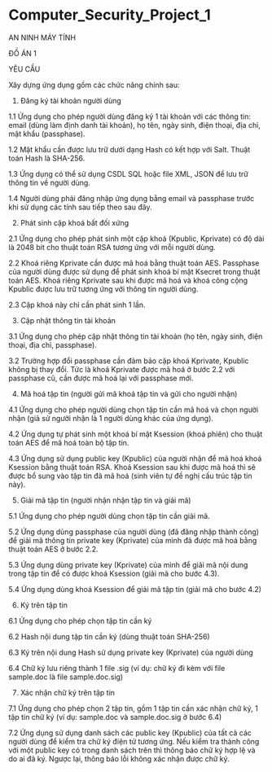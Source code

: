 # Computer_Security_Project_1

AN NINH MÁY TÍNH

ĐỒ ÁN 1

YÊU CẦU 

Xây dựng ứng dụng gồm các chức năng chính sau: 

1. Đăng ký tài khoản người dùng

1.1 Ứng dụng cho phép người dùng đăng ký 1 tài khoản với các thông tin: email (dùng làm 
định danh tài khoản), họ tên, ngày sinh, điện thoại, địa chỉ, mật khẩu (passphase). 

1.2 Mật khẩu cần được lưu trữ dưới dạng Hash có kết hợp với Salt. Thuật toán Hash là SHA-256.

1.3 Ứng dụng có thể sử dụng CSDL SQL hoặc file XML, JSON để lưu trữ thông tin về người 
dùng.

1.4 Người dùng phải đăng nhập ứng dụng bằng email và passphase trước khi sử dụng các tính 
sau tiếp theo sau đây.

2. Phát sinh cặp khoá bất đối xứng 

2.1 Ứng dụng cho phép phát sinh một cặp khoá (Kpublic, Kprivate) có độ dài là 2048 bit cho 
thuật toán RSA tương ứng với mỗi người dùng. 

2.2 Khoá riêng Kprivate cần được mã hoá bằng thuật toán AES. Passphase của người dùng 
được sử dụng để phát sinh khoá bí mật Ksecret trong thuật toán AES. Khoá riêng Kprivate
sau khi được mã hoá và khoá công cộng Kpublic được lưu trữ tương ứng với thông tin 
người dùng.

2.3 Cặp khoá này chỉ cần phát sinh 1 lần.

3. Cập nhật thông tin tài khoản

3.1 Ứng dụng cho phép cập nhật thông tin tài khoản (họ tên, ngày sinh, điện thoại, địa chỉ, 
passphase). 

3.2 Trường hợp đổi passphase cần đảm bảo cặp khoá Kprivate, Kpublic không bị thay đổi. Tức 
là khoá Kprivate được mã hoá ở bước 2.2 với passphase cũ, cần được mã hoá lại với 
passphase mới.

4. Mã hoá tập tin (người gửi mã khoá tập tin và gửi cho người nhận)

4.1 Ứng dụng cho phép người dùng chọn tập tin cần mã hoá và chọn người nhận (giả sử người 
nhận là 1 người dùng khác của ứng dụng). 

4.2 Ứng dụng tự phát sinh một khoá bí mật Ksession (khoá phiên) cho thuật toán AES để mã 
hoá toàn bộ tập tin. 

4.3 Ứng dụng sử dụng public key (Kpublic) của người nhận để mã hoá khoá Ksession bằng 
thuật toán RSA. Khoá Ksession sau khi được mã hoá thì sẽ được bổ sung vào tập tin đã mã 
hoá (sinh viên tự đề nghị cấu trúc tập tin này). 

5. Giải mã tập tin (người nhận nhận tập tin và giải mã)

5.1 Ứng dụng cho phép người dùng chọn tập tin cần giải mã. 

5.2 Ứng dụng dùng passphase của người dùng (đã đăng nhập thành công) để giải mã thông tin 
private key (Kprivate) của mình đã được mã hoá bằng thuật toán AES ở bước 2.2. 

5.3 Ứng dụng dùng private key (Kprivate) của mình để giải mã nội dung trong tập tin để có 
được khoá Ksession (giải mã cho bước 4.3).

5.4 Ứng dụng dùng khoá Ksession để giải mã tập tin (giải mã cho bước 4.2)

6. Ký trên tập tin 

6.1 Ứng dụng cho phép chọn tập tin cần ký

6.2 Hash nội dung tập tin cần ký (dùng thuật toán SHA-256)

6.3 Ký trên nội dung Hash sử dụng private key (Kprivate) của người dùng

6.4 Chữ ký lưu riêng thành 1 file .sig (ví dụ: chữ ký đi kèm với file sample.doc là file 
sample.doc.sig)

7. Xác nhận chữ ký trên tập tin 

7.1 Ứng dụng cho phép chọn 2 tập tin, gồm 1 tập tin cần xác nhận chữ ký, 1 tập tin chữ ký (ví 
dụ: sample.doc và sample.doc.sig ở bước 6.4)

7.2 Ứng dụng sử dụng danh sách các public key (Kpublic) của tất cả các người dùng để kiểm 
tra chữ ký điện tử tương ứng. Nếu kiểm tra thành công với một public key có trong danh 
sách trên thì thông báo chữ ký hợp lệ và do ai đã ký. Ngược lại, thông báo lỗi không xác 
nhận được chữ ký.
